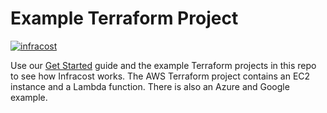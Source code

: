# Example Terraform Project

[![infracost](https://img.shields.io/endpoint?url=https://dashboard.api.infracost.io/shields/json/ff15881f-1875-469d-9e09-b9a9227ac666/repos/97ba57c7-0e4a-40cc-8b52-a398cafdc659/branch/6ed2d281-fbcd-45b6-905a-83a1ecde900c)](https://dashboard.infracost.io/org/infracost/repos/97ba57c7-0e4a-40cc-8b52-a398cafdc659)

Use our [Get Started](https://www.infracost.io/docs) guide and the example Terraform projects in this repo to see how Infracost works. The AWS Terraform project contains an EC2 instance and a Lambda function.
There is also an Azure and Google example.
 